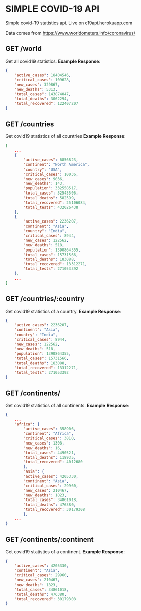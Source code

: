 # SIMPLE COVID-19 API
Simple covid-19 statistics api. Live on c19api.herokuapp.com

Data comes from https://www.worldometers.info/coronavirus/


## GET /world
Get all covid19 statistics.
__Example Response__:
```json
{
    "active_cases": 18404546,
    "critical_cases": 109628,
    "new_cases": 329867,
    "new_deaths": 5313,
    "total_cases": 143874047,
    "total_deaths": 3062294,
    "total_recovered": 122407207
}
```

## GET /countries
Get covid19 statistics of all countries
__Example Response__:
```json
[
    ...
    {
        "active_cases": 6856823,
        "continent": "North America",
        "country": "USA",
        "critical_cases": 10036,
        "new_cases": 9036,
        "new_deaths": 143,
        "population": 332558517,
        "total_cases": 32545506,
        "total_deaths": 582599,
        "total_recovered": 25106084,
        "total_tests": 432026438
    },
    {
        "active_cases": 2236207,
        "continent": "Asia",
        "country": "India",
        "critical_cases": 8944,
        "new_cases": 122562,
        "new_deaths": 518,
        "population": 1390864355,
        "total_cases": 15731566,
        "total_deaths": 183088,
        "total_recovered": 13312271,
        "total_tests": 271053392
    },
    ...
]
```

## GET /countries/:country
Get covid19 statistics of a country.
__Example Response__:
```json
{
    "active_cases": 2236207,
    "continent": "Asia",
    "country": "India",
    "critical_cases": 8944,
    "new_cases": 122562,
    "new_deaths": 518,
    "population": 1390864355,
    "total_cases": 15731566,
    "total_deaths": 183088,
    "total_recovered": 13312271,
    "total_tests": 271053392
}
```

## GET /continents/
Get covid19 statistics of all continents.
__Example Response__:
```json
{
    ...
    "africa": {
        "active_cases": 358906,
        "continent": "Africa",
        "critical_cases": 3810,
        "new_cases": 1308,
        "new_deaths": 16,
        "total_cases": 4490521,
        "total_deaths": 118935,
        "total_recovered": 4012680
        },
        "asia": {
        "active_cases": 4205330,
        "continent": "Asia",
        "critical_cases": 29960,
        "new_cases": 210467,
        "new_deaths": 1823,
        "total_cases": 34861018,
        "total_deaths": 476380,
        "total_recovered": 30179308
        },
    ...
}
```

## GET /continents/:continent
Get covid19 statistics of a continent.
__Example Response__:
```json
{
    "active_cases": 4205330,
    "continent": "Asia",
    "critical_cases": 29960,
    "new_cases": 210467,
    "new_deaths": 1823,
    "total_cases": 34861018,
    "total_deaths": 476380,
    "total_recovered": 30179308
}
```